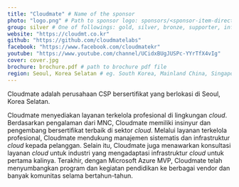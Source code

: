 ```yaml
---
title: "Cloudmate" # Name of the sponsor
photo: "logo.png" # Path to sponsor logo: sponsors/<sponsor-item-directory>/logo.png
group: silver # One of followings: gold, silver, bronze, supporter, infra, record, videoi18n, swag, partner
website: "https://cloudmt.co.kr"
github: "https://github.com/cloudmatelabs"
facebook: "https://www.facebook.com/cloudmatekr"
youtube: "https://www.youtube.com/channel/UCidxBUgJUSPc-YYrTfX4vIg"
cover: cover.jpg
brochure: brochure.pdf # path to brochure pdf file
region: Seoul, Korea Selatan # eg. South Korea, Mainland China, Singapore, Hong Kong, Taiwan ...
---
```


Cloudmate adalah perusahaan CSP bersertifikat yang berlokasi di Seoul, Korea Selatan.

Cloudmate menyediakan layanan terkelola profesional di lingkungan *cloud*. Berdasarkan pengalaman dari MNC, Cloudmate memiliki insinyur dan pengembang bersertifikat terbaik di sektor *cloud*.
Melalui layanan terkelola profesional, Cloudmate mendukung manajemen sistematis dan infrastruktur *cloud* kepada pelanggan. Selain itu, Cloudmate juga menawarkan konsultasi layanan *cloud* untuk industri yang mengadaptasi infrastruktur *cloud* untuk pertama kalinya.
Terakhir, dengan Microsoft Azure MVP, Cloudmate telah menyumbangkan program dan kegiatan pendidikan ke berbagai vendor dan banyak komunitas selama bertahun-tahun.